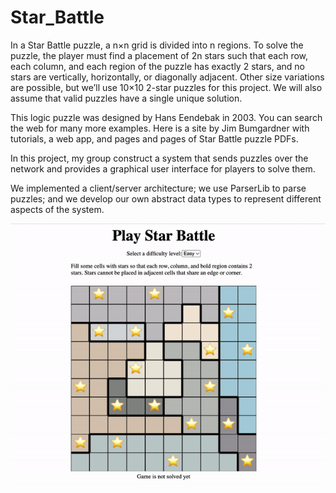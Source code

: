 # Star_Battle
In a Star Battle puzzle, a n×n grid is divided into n regions. To solve the puzzle, the player must find a placement of 2n stars such that each row, each column, and each region of the puzzle has exactly 2 stars, and no stars are vertically, horizontally, or diagonally adjacent. Other size variations are possible, but we’ll use 10×10 2-star puzzles for this project. We will also assume that valid puzzles have a single unique solution.

This logic puzzle was designed by Hans Eendebak in 2003. You can search the web for many more examples. Here is a site by Jim Bumgardner with tutorials, a web app, and pages and pages of Star Battle puzzle PDFs.

In this project, my group construct a system that sends puzzles over the network and provides a graphical user interface for players to solve them.

We implemented a client/server architecture; we use ParserLib to parse puzzles; and we develop our own abstract data types to represent different aspects of the system.

![a demo for the game](StarBattleDemo.gif)